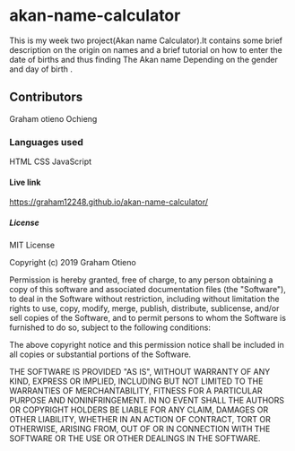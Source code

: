 # akan-name-calculator
This is my week two project(Akan name Calculator).It contains some brief description on the origin on names and a brief tutorial on how to enter the date of births and thus finding The Akan name Depending on the gender and day of birth .


## Contributors

Graham otieno Ochieng

### Languages used

HTML
CSS
JavaScript


#### Live link

https://graham12248.github.io/akan-name-calculator/



##### License

MIT License

Copyright (c) 2019 Graham Otieno

Permission is hereby granted, free of charge, to any person obtaining a copy
of this software and associated documentation files (the "Software"), to deal
in the Software without restriction, including without limitation the rights
to use, copy, modify, merge, publish, distribute, sublicense, and/or sell
copies of the Software, and to permit persons to whom the Software is
furnished to do so, subject to the following conditions:

The above copyright notice and this permission notice shall be included in all
copies or substantial portions of the Software.

THE SOFTWARE IS PROVIDED "AS IS", WITHOUT WARRANTY OF ANY KIND, EXPRESS OR
IMPLIED, INCLUDING BUT NOT LIMITED TO THE WARRANTIES OF MERCHANTABILITY,
FITNESS FOR A PARTICULAR PURPOSE AND NONINFRINGEMENT. IN NO EVENT SHALL THE
AUTHORS OR COPYRIGHT HOLDERS BE LIABLE FOR ANY CLAIM, DAMAGES OR OTHER
LIABILITY, WHETHER IN AN ACTION OF CONTRACT, TORT OR OTHERWISE, ARISING FROM,
OUT OF OR IN CONNECTION WITH THE SOFTWARE OR THE USE OR OTHER DEALINGS IN THE
SOFTWARE.
